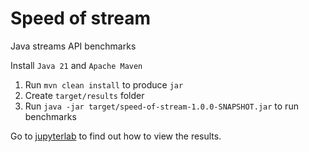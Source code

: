 # Speed of stream

Java streams API benchmarks

Install `Java 21` and `Apache Maven`

1. Run `mvn clean install` to produce `jar`
1. Create `target/results` folder
1. Run `java -jar target/speed-of-stream-1.0.0-SNAPSHOT.jar` to run benchmarks

Go to [jupyterlab](jupyterlab) to find out how to view the results.
